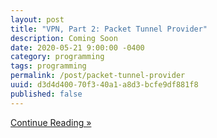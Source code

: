 ```yaml
---
layout: post
title: "VPN, Part 2: Packet Tunnel Provider"
description: Coming Soon
date: 2020-05-21 9:00:00 -0400
category: programming
tags: programming
permalink: /post/packet-tunnel-provider
uuid: d3d4d400-70f3-40a1-a8d3-bcfe9df881f8
published: false
---
```



<!-- TBD: Connection to server (we need to define a protocol for authorization) -->
<!-- TBD: here is how to pass password using App Groups and shared Keychain -->

<div class="Any-vertInsets">
<a href="{{ site.url }}/post/vpn-server">
  <div class="PrimaryButton">
    Continue Reading »
  </div>
</a>
</div>
